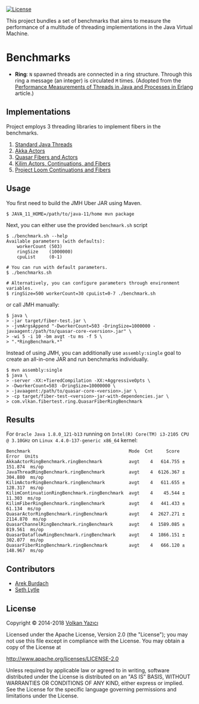 [![License](https://img.shields.io/github/license/vy/fiber-test.svg)](http://www.apache.org/licenses/LICENSE-2.0.txt)

This project bundles a set of benchmarks that aims to measure the performance
of a multitude of threading implementations in the Java Virtual Machine.

# Benchmarks

- **Ring**: `N` spawned threads are connected in a ring structure.
  Through this ring a message (an integer) is circulated `M` times. (Adopted
  from the [Performance Measurements of Threads in Java and Processes in
  Erlang](http://web.archive.org/web/20150906052630/https://www.sics.se/%7ejoe/ericsson/du98024.html)
  article.)

Implementations
---------------

Project employs 3 threading libraries to implement fibers in the benchmarks.

1. [Standard Java Threads](https://docs.oracle.com/en/java/javase/11/docs/api/java.base/java/lang/Thread.html)
2. [Akka Actors](https://akka.io/)
3. [Quasar Fibers and Actors](https://docs.paralleluniverse.co/quasar/)
4. [Kilim Actors, Continuations, and Fibers](https://github.com/kilim/kilim)
5. [Project Loom Continuations and Fibers](https://openjdk.java.net/projects/loom/)

Usage
-----

You first need to build the JMH Uber JAR using Maven.

    $ JAVA_11_HOME=/path/to/java-11/home mvn package

Next, you can either use the provided `benchmark.sh` script

    $ ./benchmark.sh --help
    Available parameters (with defaults):
        workerCount (503)
        ringSize    (1000000)
        cpuList     (0-1)

    # You can run with default parameters.
    $ ./benchmarks.sh

    # Alternatively, you can configure parameters through environment variables.
    $ ringSize=500 workerCount=30 cpuList=0-7 ./benchmark.sh

or call JMH manually:

    $ java \
    > -jar target/fiber-test.jar \
    > -jvmArgsAppend "-DworkerCount=503 -DringSize=1000000 -javaagent:/path/to/quasar-core-<version>.jar" \
    > -wi 5 -i 10 -bm avgt -tu ms -f 5 \
    > ".*RingBenchmark.*"

Instead of using JMH, you can additionally use `assembly:single` goal to
create an all-in-one JAR and run benchmarks individually.

    $ mvn assembly:single
    $ java \
    > -server -XX:+TieredCompilation -XX:+AggressiveOpts \
    > -DworkerCount=503 -DringSize=10000000 \
    > -javaagent:/path/to/quasar-core-<version>.jar \
    > -cp target/fiber-test-<version>-jar-with-dependencies.jar \
    > com.vlkan.fibertest.ring.QuasarFiberRingBenchmark

Results
-------

For `Oracle Java 1.8.0_121-b13` running on `Intel(R) Core(TM) i3-2105 CPU @ 3.10GHz` on `Linux 4.4.0-137-generic x86_64` kernel:

```
Benchmark                                     Mode  Cnt     Score      Error  Units
AkkaActorRingBenchmark.ringBenchmark          avgt    4   614.755 ±  151.874  ms/op
JavaThreadRingBenchmark.ringBenchmark         avgt    4  6126.367 ±  304.880  ms/op
KilimActorRingBenchmark.ringBenchmark         avgt    4   611.655 ±  128.317  ms/op
KilimContinuationRingBenchmark.ringBenchmark  avgt    4    45.544 ±   11.303  ms/op
KilimFiberRingBenchmark.ringBenchmark         avgt    4   441.433 ±   61.134  ms/op
QuasarActorRingBenchmark.ringBenchmark        avgt    4  2627.271 ± 2114.870  ms/op
QuasarChannelRingBenchmark.ringBenchmark      avgt    4  1589.085 ±  819.561  ms/op
QuasarDataflowRingBenchmark.ringBenchmark     avgt    4  1866.151 ±  302.077  ms/op
QuasarFiberRingBenchmark.ringBenchmark        avgt    4   666.120 ±  148.967  ms/op
```

Contributors
------------

- [Arek Burdach](https://github.com/arkadius)
- [Seth Lytle](https://github.com/nqzero)

License
-------

Copyright &copy; 2014-2018 [Volkan Yazıcı](http://vlkan.com/)

Licensed under the Apache License, Version 2.0 (the "License");
you may not use this file except in compliance with the License.
You may obtain a copy of the License at

   http://www.apache.org/licenses/LICENSE-2.0

Unless required by applicable law or agreed to in writing, software
distributed under the License is distributed on an "AS IS" BASIS,
WITHOUT WARRANTIES OR CONDITIONS OF ANY KIND, either express or implied.
See the License for the specific language governing permissions and
limitations under the License.
